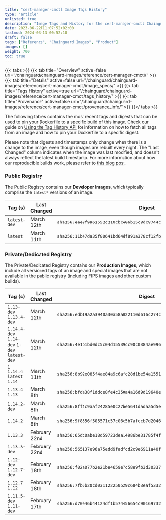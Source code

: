 ```yaml
---
title: "cert-manager-cmctl Image Tags History"
type: "article"
unlisted: true
description: "Image Tags and History for the cert-manager-cmctl Chainguard Image"
date: 2023-06-22T11:07:52+02:00
lastmod: 2024-03-13 00:52:18
draft: false
tags: ["Reference", "Chainguard Images", "Product"]
images: []
weight: 700
toc: true
---
```


{{< tabs >}}
{{< tab title="Overview" active=false url="/chainguard/chainguard-images/reference/cert-manager-cmctl/" >}}
{{< tab title="Details" active=false url="/chainguard/chainguard-images/reference/cert-manager-cmctl/image_specs/" >}}
{{< tab title="Tags History" active=true url="/chainguard/chainguard-images/reference/cert-manager-cmctl/tags_history/" >}}
{{< tab title="Provenance" active=false url="/chainguard/chainguard-images/reference/cert-manager-cmctl/provenance_info/" >}}
{{</ tabs >}}

The following tables contains the most recent tags and digests that can be used to pin your Dockerfile to a specific build of this image. Check our guide on [Using the Tag History API](/chainguard/chainguard-images/using-the-tag-history-api/) for information on how to fetch all tags from an image and how to pin your Dockerfile to a specific digest.

Please note that digests and timestamps only change when there is a change to the image, even though images are rebuilt every night. The "Last Changed" column indicates when the image was last modified, and doesn't always reflect the latest build timestamp. For more information about how our reproducible builds work, please refer to [this blog post](https://www.chainguard.dev/unchained/reproducing-chainguards-reproducible-image-builds).

### Public Registry
The Public Registry contains our **Developer Images**, which typically comprise the `latest*` versions of an image.

| Tag (s)       | Last Changed | Digest                                                                    |
|---------------|--------------|---------------------------------------------------------------------------|
|  `latest-dev` | March 12th   | `sha256:eee3f9962552c210cbce06b15c8dc8744c77826ca4b3fd8bca6a792b96e345d3` |
|  `latest`     | March 11th   | `sha256:11b47da35f80641bd64df891a378cf12fbd5f8dab41aa5ecc8b66fcbb02306a2` |


### Private/Dedicated Registry
The Private/Dedicated Registry contains our **Production Images**, which include all versioned tags of an image and special images that are not available in the public registry (including FIPS images and other custom builds).

| Tag (s)                                       | Last Changed  | Digest                                                                    |
|-----------------------------------------------|---------------|---------------------------------------------------------------------------|
|  `1.13-dev` `1.13.4-dev`                      | March 12th    | `sha256:edb19a2a3940a30a58a022110d616c274ccaf4c7a487641892859f2e42045f2f` |
|  `1.14.4-dev` `1.14-dev` `1-dev` `latest-dev` | March 12th    | `sha256:4e1b1bd0dc5c04d15539cc90c0384ae9960bddaabb5f951158db18d64ce7c3d8` |
|  `1` `1.14.4` `latest` `1.14`                 | March 11th    | `sha256:8b92e085f4ae84a9c6afc28d1be54a1551c47f4d27e39a71be70b67092b14dac` |
|  `1.13.4` `1.13`                              | March 8th     | `sha256:bfda38f1ddce8fe4c350a4a16d9d19640ec5e354b066c15e7c0a885e09b3e6e0` |
|  `1.14.2-dev`                                 | March 8th     | `sha256:8ff4c9aaf24285e0c27be5641dadaa5d5edf29aaa68befd6c3cf2b1be46c94bb` |
|  `1.14.2`                                     | March 8th     | `sha256:9f8556f505571c57c06c5b7afccb7d20462cb1d296f7ea86964a54ff59a07203` |
|  `1.13.3`                                     | February 22nd | `sha256:65dc0abe18d59723dea14986be31785f4f4d7ffa4da983593670e264e6ff42cc` |
|  `1.13.3-dev`                                 | February 22nd | `sha256:565137e96a75edd9fadfcd2c9e6911a40f3949e75af380d3225b0a8d2dea9641` |
|  `1.12-dev` `1.12.7-dev`                      | February 18th | `sha256:f02a077b2e21be4659e7c58e9fb3d30337c2eec0db7eeb4a5b4b99c060970ca1` |
|  `1.12.7` `1.12`                              | February 18th | `sha256:7fb5b20cd031122250529c684b3eaf533208d0e3ab7ef0727ec527d638a5afbf` |
|  `1.11.5-dev` `1.11-dev`                      | February 17th | `sha256:d70e46b44124df1b574456654c90169732c55d86f3dee38aa34f8699e27e7abf` |


